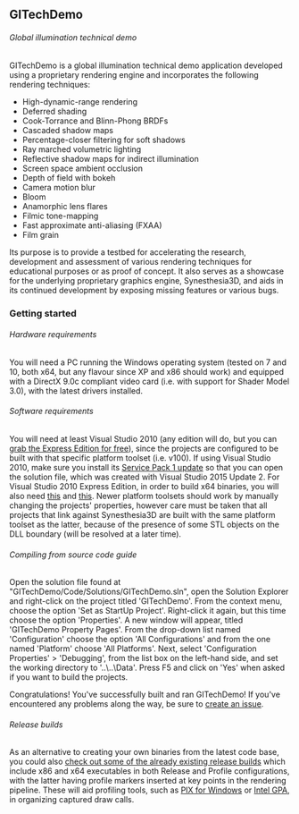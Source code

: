 ## GITechDemo
###### Global illumination technical demo

GITechDemo is a global illumination technical demo application developed using a proprietary rendering engine and incorporates the following rendering techniques:
- High-dynamic-range rendering
- Deferred shading
- Cook-Torrance and Blinn-Phong BRDFs
- Cascaded shadow maps
- Percentage-closer filtering for soft shadows
- Ray marched volumetric lighting
- Reflective shadow maps for indirect illumination
- Screen space ambient occlusion
- Depth of field with bokeh
- Camera motion blur
- Bloom
- Anamorphic lens flares
- Filmic tone-mapping
- Fast approximate anti-aliasing (FXAA)
- Film grain

Its purpose is to provide a testbed for accelerating the research, development and assessment of various rendering techniques for educational purposes or as proof of concept. It also serves as a showcase for the underlying proprietary graphics engine, Synesthesia3D, and aids in its continued development by exposing missing features or various bugs.

### Getting started
###### Hardware requirements
You will need a PC running the Windows operating system (tested on 7 and 10, both x64, but any flavour since XP and x86 should work) and equipped with a DirectX 9.0c compliant video card (i.e. with support for Shader Model 3.0), with the latest drivers installed.

###### Software requirements
You will need at least Visual Studio 2010 (any edition will do, but you can [grab the Express Edition for free](http://download.microsoft.com/download/1/E/5/1E5F1C0A-0D5B-426A-A603-1798B951DDAE/VS2010Express1.iso)), since the projects are configured to be built with that specific platform toolset (i.e. v100). If using Visual Studio 2010, make sure you install its [Service Pack 1 update](https://www.microsoft.com/en-us/download/details.aspx?id=23691) so that you can open the solution file, which was created with Visual Studio 2015 Update 2. For Visual Studio 2010 Express Edition, in order to build x64 binaries, you will also need [this](http://msdn.microsoft.com/en-us/windowsserver/bb980924.aspx) and [this](http://www.microsoft.com/download/en/details.aspx?displaylang=en&id=4422). Newer platform toolsets should work by manually changing the projects' properties, however care must be taken that all projects that link against Synesthesia3D are built with the same platform toolset as the latter, because of the presence of some STL objects on the DLL boundary (will be resolved at a later time).

###### Compiling from source code guide
Open the solution file found at "GITechDemo/Code/Solutions/GITechDemo.sln", open the Solution Explorer and right-click on the project titled 'GITechDemo'. From the context menu, choose the option 'Set as StartUp Project'. Right-click it again, but this time choose the option 'Properties'. A new window will appear, titled 'GITechDemo Property Pages'. From the drop-down list named 'Configuration' choose the option 'All Configurations' and from the one named 'Platform' choose 'All Platforms'. Next, select 'Configuration Properties' > 'Debugging', from the list box on the left-hand side, and set the working directory to '..\\..\Data'. Press F5 and click on 'Yes' when asked if you want to build the projects.

Congratulations! You've successfully built and ran GITechDemo! If you've encountered any problems along the way, be sure to [create an issue](https://github.com/iftodebogdan/GITechDemo/issues).

###### Release builds
As an alternative to creating your own binaries from the latest code base, you could also [check out some of the already existing release builds](https://github.com/iftodebogdan/GITechDemo/releases) which include x86 and x64 executables in both Release and Profile configurations, with the latter having profile markers inserted at key points in the rendering pipeline. These will aid profiling tools, such as [PIX for Windows](https://en.wikipedia.org/wiki/PIX_(Microsoft)) or [Intel GPA](https://software.intel.com/en-us/gpa), in organizing captured draw calls.
